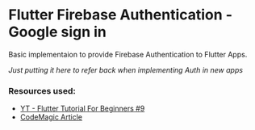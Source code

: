 # Flutter Firebase Authentication - Google sign in

Basic implementaion to provide Firebase Authentication to Flutter Apps.

*Just putting it here to refer back when implementing Auth in new apps*

### Resources used:

* [YT - Flutter Tutorial For Beginners #9](https://www.youtube.com/watch?v=a78Qc8rpO7c)
* [CodeMagic Article](https://blog.codemagic.io/firebase-authentication-google-sign-in-using-flutter/)
